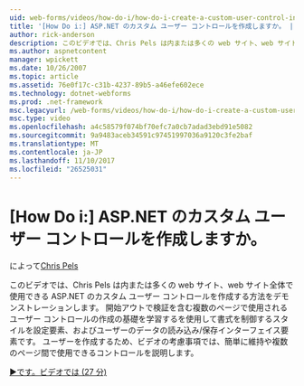 ```yaml
---
uid: web-forms/videos/how-do-i/how-do-i-create-a-custom-user-control-in-aspnet
title: '[How Do i:] ASP.NET のカスタム ユーザー コントロールを作成しますか。 | Microsoft Docs'
author: rick-anderson
description: このビデオでは、Chris Pels は内または多くの web サイト、web サイト全体で使用できる ASP.NET のカスタム ユーザー コントロールを作成する方法をデモンストレーションします。 Sta.
ms.author: aspnetcontent
manager: wpickett
ms.date: 10/26/2007
ms.topic: article
ms.assetid: 76e0f17c-c31b-4237-89b5-a46efe602ece
ms.technology: dotnet-webforms
ms.prod: .net-framework
msc.legacyurl: /web-forms/videos/how-do-i/how-do-i-create-a-custom-user-control-in-aspnet
msc.type: video
ms.openlocfilehash: a4c58579f074bf70efc7a0cb7adad3ebd91e5082
ms.sourcegitcommit: 9a9483aceb34591c97451997036a9120c3fe2baf
ms.translationtype: MT
ms.contentlocale: ja-JP
ms.lasthandoff: 11/10/2017
ms.locfileid: "26525031"
---
```

<a name="how-do-i--create-a-custom-user-control-in-aspnet"></a>[How Do i:] ASP.NET のカスタム ユーザー コントロールを作成しますか。
====================
によって[Chris Pels](https://twitter.com/chrispels)

このビデオでは、Chris Pels は内または多くの web サイト、web サイト全体で使用できる ASP.NET のカスタム ユーザー コントロールを作成する方法をデモンストレーションします。 開始アウトで検証を含む複数のページで使用されるユーザー コントロールの作成の基礎を学習するを使用して書式を制御するスタイルを設定要素、およびユーザーのデータの読み込み/保存インターフェイス要素です。 ユーザーを作成するため、ビデオの考慮事項では、簡単に維持や複数のページ間で使用できるコントロールを説明します。

[&#9654;です。ビデオでは (27 分)](https://channel9.msdn.com/Blogs/ASP-NET-Site-Videos/how-do-i-create-a-custom-user-control-in-aspnet)
